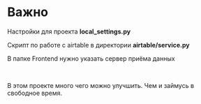 
<h1>Важно</H1>
<p> Настройки для проекта <b>local_settings.py</b></p>
<p> Скрипт по работе с airtable в  директории <b> airtable/service.py</b></p>
<p> В папке Frontend нужно указать сервер приёма данных</p>
<br>
<p>
В этом проекте много чего можно улучшить. Чем и займусь в свободное время.
</p>
